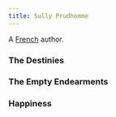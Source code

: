 ```yaml
---
title: Sully Prudhomme
---
```


A [French](../index.html) author.

### The Destinies

### The Empty Endearments

### Happiness
